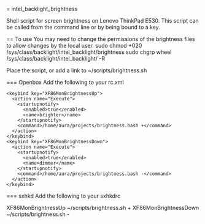 = intel_backlight_brightness

Shell script for screen brightness on Lenovo ThinkPad E530. This script can be called from the command line or by being bound to a key.

== To use
You may need to change the permissions of the brightness files to allow changes by the local user.
     sudo chmod +020 /sys/class/backlight/intel_backlight/brightness
     sudo chgrp wheel /sys/class/backlight/intel_backlight/ -R

Place the script, or add a link to ~/scripts/brightness.sh

=== Openbox
Add the following to your rc.xml

    <keybind key="XF86MonBrightnessUp">
      <action name="Execute">
        <startupnotify>
          <enabled>true</enabled>
          <name>brighter</name>
        </startupnotify>
        <command>/home/aura/projects/brightness.bash +</command>
      </action>
    </keybind>
    <keybind key="XF86MonBrightnessDown">
      <action name="Execute">
        <startupnotify>
          <enabled>true</enabled>
          <name>dimmer</name>
        </startupnotify>
        <command>/home/aura/projects/brightness.bash -</command>
      </action>
    </keybind>

=== sxhkd
Add the following to your sxhkdrc

XF86MonBrightnessUp
  ~/scripts/brightness.sh +
XF86MonBrightnessDown
  ~/scripts/brightness.sh -

